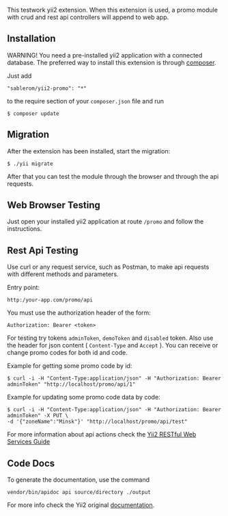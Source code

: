 This testwork yii2 extension. When this extension is used,
a promo module with crud and rest api controllers will append to web app.

Installation
------------

WARNING! You need a pre-installed yii2 application with a connected database. 
The preferred way to install this extension is through [composer](http://getcomposer.org/download/).

Just add

```
"sablerom/yii2-promo": "*"
```
to the require section of your `composer.json` file and run

```
$ composer update
```

Migration
-----

After the extension has been installed, start the migration:

```
$ ./yii migrate
```

After that you can test the module through the browser and through the api requests.


Web Browser Testing
-----

Just open your installed yii2 application at route `/promo` and follow the instructions.


Rest Api Testing
-----

Use curl or any request service, such as Postman, to make api requests with different methods and parameters.

Entry point:

```
http:/your-app.com/promo/api
```

You must use the authorization header of the form: 

```
Authorization: Bearer <token>
```

For testing try tokens `adminToken`, `demoToken` and `disabled` token. Also use the header for json content ( `Content-Type` and `Accept` ). You can receive or change promo codes for both id and code.

Example for getting some promo code by id:

```
$ curl -i -H "Content-Type:application/json" -H "Authorization: Bearer adminToken" "http://localhost/promo/api/1"
```

Example for updating some promo code data by code:

```
$ curl -i -H "Content-Type:application/json" -H "Authorization: Bearer adminToken" -X PUT \
-d '{"zoneName":"Minsk"}' "http://localhost/promo/api/test"
```

For more information about api actions check the [Yii2 RESTful Web Services Guide](http://www.yiiframework.com/doc-2.0/guide-rest-quick-start.html)

Code Docs
-----

To generate the documentation, use the command

```
vendor/bin/apidoc api source/directory ./output
```

For more info check the Yii2 original [documentation](http://www.yiiframework.com/doc-2.0/ext-apidoc-index.html).